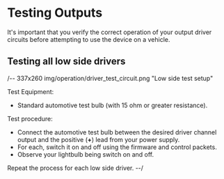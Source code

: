 # Testing Outputs #

It's important that you verify the correct operation of your output driver circuits before attempting to use the device on a vehicle.

## Testing all low side drivers
/-- 337x260 img/operation/driver_test_circuit.png "Low side test setup"

Test Equipment:

 - Standard automotive test bulb (with 15 ohm or greater resistance).
 
Test procedure: 

 - Connect the automotive test bulb between the desired driver channel output and the positive (**+**) lead from your power supply.
 - For each, switch it on and off using the firmware and control packets.
 - Observe your lightbulb being switch on and off.

Repeat the process for each low side driver.
--/

